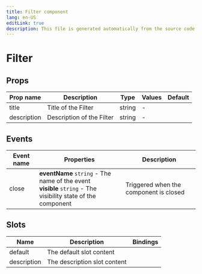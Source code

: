 ```yaml
---
title: Filter component
lang: en-US
editLink: true
description: This file is generated automatically from the source code. Changes made here will be lost.
---
```


# Filter

<!--@include: ./filter.doc.md-->

## Props

| Prop name   | Description               | Type   | Values | Default |
| ----------- | ------------------------- | ------ | ------ | ------- |
| title       | Title of the Filter       | string | -      |         |
| description | Description of the Filter | string | -      |         |

## Events

| Event name | Properties                                                                                                      | Description                            |
| ---------- | --------------------------------------------------------------------------------------------------------------- | -------------------------------------- |
| close      | **eventName** `string` - The name of the event<br/>**visible** `string` - The visibility state of the component | Triggered when the component is closed |

## Slots

| Name        | Description                  | Bindings |
| ----------- | ---------------------------- | -------- |
| default     | The default slot content     |          |
| description | The description slot content |          |
